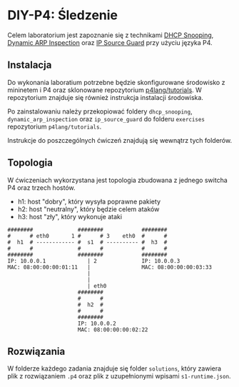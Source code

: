 # DIY-P4: Śledzenie

Celem laboratorium jest zapoznanie się z technikami [DHCP Snooping](./dhcp_snooping), [Dynamic ARP Inspection](./dynamic_arp_inspection) oraz [IP Source Guard](./ip_source_guard) przy użyciu języka P4.

## Instalacja

Do wykonania laboratium potrzebne będzie skonfigurowane środowisko z mininetem i P4 oraz sklonowane repozytorium [p4lang/tutorials](https://github.com/p4lang/tutorials/tree/master). W repozytorium znajduje się również instrukcja instalacji środowiska.

Po zainstalowaniu należy przekopiować foldery `dhcp_snooping`, `dynamic_arp_inspection` oraz `ip_source_guard` do folderu `exercises` repozytorium `p4lang/tutorials`.

Instrukcje do poszczególnych ćwiczeń znajdują się wewnątrz tych folderów.

## Topologia

W ćwiczeniach wykorzystana jest topologia zbudowana z jednego switcha P4 oraz trzech hostów.

- h1: host "dobry", który wysyła poprawne pakiety
- h2: host "neutralny", który będzie celem ataków
- h3: host "zły", który wykonuje ataki

```
########              ########            ########
#      # eth0       1 #      # 3    eth0  #      #
#  h1  # ------------ #  s1  # ---------- #  h3  #
#      #              #      #            #      #
########              ########            ########
IP: 10.0.0.1             | 2              IP: 10.0.0.3
MAC: 08:00:00:00:01:11   |                MAC: 08:00:00:00:03:33 
                         |
                         |
                         | eth0
                      ########
                      #      #
                      #  h2  #
                      #      #
                      ########
                      IP: 10.0.0.2
                      MAC: 08:00:00:00:02:22
```

## Rozwiązania

W folderze każdego zadania znajduje się folder `solutions`, który zawiera plik z rozwiązaniem `.p4` oraz plik z uzupełnionymi wpisami `s1-runtime.json`.
